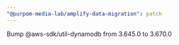 ```yaml
---
"@purpom-media-lab/amplify-data-migration": patch
---
```


Bump @aws-sdk/util-dynamodb from 3.645.0 to 3.670.0
